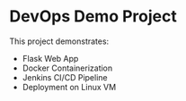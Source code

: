 # DevOps Demo Project

This project demonstrates:
- Flask Web App
- Docker Containerization
- Jenkins CI/CD Pipeline
- Deployment on Linux VM


